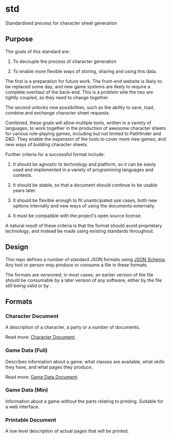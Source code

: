 # std
Standardised process for character sheet generation

## Purpose

The goals of this standard are:

1. To decouple the process of character generation

2. To enable more flexible ways of storing, sharing and using this data.

The first is a preparation for future work. The front-end website is likely to be replaced some day; and new game systems are likely to require a complete overhaul of the back-end. This is a problem wile the two are tightly coupled, as they need to change together.

The second unlocks new possibilities, such as the ability to save, load, combine and exchange character sheet requests.

Combined, these goals will allow multiple tools, written in a variety of languages, to work together in the production of awesome character sheets for various role-playing games, including but not limited to Pathfinder and D&D. They enable the expansion of the tools to cover more new games, and new ways of building character sheets.

Further criteria for a successful format include:

1. It should be agnostic to technology and platform, so it can be easily used and implemented in a variety of programming languages and contexts.

2. It should be stable, so that a document should continue to be usable years later.

3. It should be flexible enough to fit unanticipated use cases, both new options internally and new ways of using the documents externally.

4. It must be compatible with the project's open source license.

A natural result of these criteria is that the format should avoid proprietary technology, and instead be made using existing standards throughout.

## Design

This repo defines a number of standard JSON formats using [JSON Schema](http://json-schema.org/).
Any tool or person may produce or consume a file in these formats.

The formats are versioned; in most cases, an earlier version of the file should be consumable by a later version of any software, either by the file still being valid or by .

## Formats

### Character Document

A description of a character, a party or a number of documents.

Read more: [Character Document](./character-schema).

### Game Data (Full)

Describes information about a game: what classes are available, what skills they have, and what pages they produce.

Read more: [Game Data Document](./game-data-schema).

### Game Data (Min)

Information about a game _without_ the parts relating to printing. Suitable for a web interface.

### Printable Document

A low level description of actual pages that will be printed.